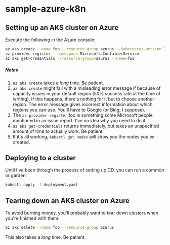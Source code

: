 # sample-azure-k8n
## Setting up an AKS cluster on Azure
Execute the following in the Azure console:
```bash
az aks create --name foo --resource-group azurus --kubernetes-version 1.9.2 
az provider register --namespace Microsoft.ContainerService
az aks get-credentials --resource-group=azurus --name=foo
```

##### Notes
1. `az aks create` takes a *long* time.  Be patient.
1. `az aks create` might fail with a misleading error message if because of capacity issues in your default region (50% success rate at the time of writing).  If this happens, there's nothing for it but to choose another region.  The error message gives incorrect information about which regions you can use.  You'll have to Google (or Bing, I suppose).
1. The `az provider register` foo is something some Microsoft people mentioned in an issue report.  I've no idea why you need to do it.
1. `az aks get-credentials` returns immediately, but takes an unspecified amount of time to actually work.  Be patient.
1. If it's all working, `kubectl get nodes` will show you the nodes you've created.

## Deploying to a cluster
Until I've been through the process of setting up CD, you can run a common or garden:
```bash
kubectl apply -f deployment.yaml
```

## Tearing down an AKS cluster on Azure
To avoid burning money, you'll probably want to tear down clusters when you're finished with them:
 ```bash
az aks delete --name foo --resource-group azurus
```
This also takes a *long* time.  Be patient.